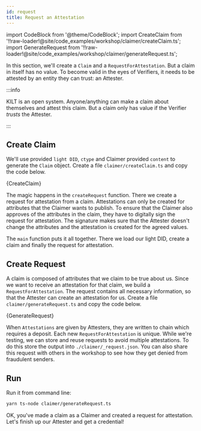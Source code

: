 ```yaml
---
id: request
title: Request an Attestation
---
```


import CodeBlock from '@theme/CodeBlock';
import CreateClaim from '!!raw-loader!@site/code_examples/workshop/claimer/createClaim.ts';
import GenerateRequest from '!!raw-loader!@site/code_examples/workshop/claimer/generateRequest.ts';

In this section, we'll create a `Claim` and a `RequestForAttestation`.
But a claim in itself has no value.
To become valid in the eyes of <span className="label-role verifier">Verifiers</span>, it needs to be attested by an entity they can trust: an <span className="label-role attester">Attester</span>.

:::info

 KILT is an open system.
 Anyone/anything can make a claim about themselves and attest this claim.
 But a claim only has value if the Verifier _trusts_ the Attester.

:::

## Create Claim

We'll use provided `light DID`, `ctype` and <span className="label-role claimer">Claimer</span> provided `content` to generate the `Claim` object.
Create a file `claimer/createClaim.ts` and copy the code below.

<CodeBlock className="language-ts" title="claimer/createClaim.ts">
  {CreateClaim}
</CodeBlock>

The magic happens in the `createRequest` function.
There we create a request for attestation from a claim.
Attestations can only be created for attributes that the <span className="label-role claimer">Claimer</span> wants to publish.
To ensure that the Claimer also approves of the attributes in the claim, they have to digitally sign the request for attestation.
The signature makes sure that the Attester doesn't change the attributes and the attestation is created for the agreed values.

The `main` function puts it all together.
There we load our light DID, create a claim and finally the request for attestation.

## Create Request

A claim is composed of attributes that we claim to be true about us.
Since we want to receive an attestation for that claim, we build a `RequestForAttestation`.
The request contains all necessary information, so that the <span className="label-role attester">Attester</span> can create an attestation for us.
Create a file `claimer/generateRequest.ts` and copy the code below.

<CodeBlock className="language-ts" title="claimer/generateRequest.ts">
  {GenerateRequest}
</CodeBlock>

When `Attestations` are given by <span className="label-role attester">Attesters</span>, they are written to chain which requires a deposit.
Each new `RequestForAttestation` is unique.
While we're testing, we can store and reuse requests to avoid
multiple attestations.
To do this store the output into `./claimer/_request.json`.
You can also share this
request with others in the workshop to see how they get denied from fraudulent senders.

## Run

Run it from command line:

```bash
yarn ts-node claimer/generateRequest.ts
```

OK, you've made a claim as a <span className="label-role claimer">Claimer</span> and created a request for attestation.
Let's finish up our <span className="label-role attester">Attester</span> and get a credential!
